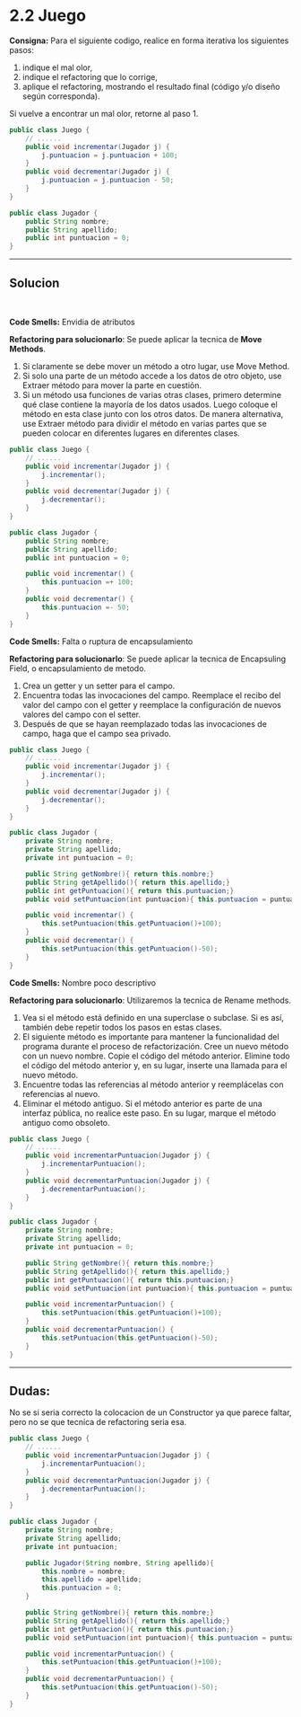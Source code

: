 # 2.2 Juego
**Consigna:** Para el siguiente codigo, realice en forma iterativa los siguientes pasos:
1. indique el mal olor,
2. indique el refactoring que lo corrige, 
3. aplique el refactoring, mostrando el resultado final (código y/o diseño según corresponda). 

Si vuelve a encontrar un mal olor, retorne al paso 1.


``` java
public class Juego {
    // ......
    public void incrementar(Jugador j) {
        j.puntuacion = j.puntuacion + 100;
    }
    public void decrementar(Jugador j) {
        j.puntuacion = j.puntuacion - 50;
    }
}

public class Jugador {
    public String nombre;
    public String apellido;
    public int puntuacion = 0;
}
```
---
## Solucion 
<br>

**Code Smells:** Envidia de atributos

**Refactoring para solucionarlo**: Se puede aplicar la tecnica de **Move Methods**.
   1. Si claramente se debe mover un método a otro lugar, use Move Method.
   2. Si solo una parte de un método accede a los datos de otro objeto, use Extraer método para mover la parte en cuestión.
   3. Si un método usa funciones de varias otras clases, primero determine qué clase contiene la mayoría de los datos usados. Luego coloque el método en esta clase junto con los otros datos. De manera alternativa, use Extraer método para dividir el método en varias partes que se pueden colocar en diferentes lugares en diferentes clases.


```Java
public class Juego {
    // ......
    public void incrementar(Jugador j) {
        j.incrementar();
    }
    public void decrementar(Jugador j) {
        j.decrementar();
    }
}

public class Jugador {
    public String nombre;
    public String apellido;
    public int puntuacion = 0;

    public void incrementar() {
        this.puntuacion =+ 100;
    }
    public void decrementar() {
        this.puntuacion =- 50;
    }
}
```
**Code Smells:** Falta o ruptura de encapsulamiento

**Refactoring para solucionarlo**: Se puede aplicar la tecnica de Encapsuling Field, o encapsulamiento de metodo.
   1. Crea un getter y un setter para el campo.
   2. Encuentra todas las invocaciones del campo. Reemplace el recibo del valor del campo con el getter y reemplace la configuración de nuevos valores del campo con el setter.
   3. Después de que se hayan reemplazado todas las invocaciones de campo, haga que el campo sea privado.
```Java
public class Juego {
    // ......
    public void incrementar(Jugador j) {
        j.incrementar();
    }
    public void decrementar(Jugador j) {
        j.decrementar();
    }
}

public class Jugador {
    private String nombre;
    private String apellido;
    private int puntuacion = 0;

    public String getNombre(){ return this.nombre;}
    public String getApellido(){ return this.apellido;}
    public int getPuntuacion(){ return this.puntuacion;}
    public void setPuntuacion(int puntuacion){ this.puntuacion = puntuacion}

    public void incrementar() {
        this.setPuntuacion(this.getPuntuacion()+100);
    }
    public void decrementar() {
        this.setPuntuacion(this.getPuntuacion()-50);
    }
}
```
**Code Smells:** Nombre poco descriptivo

**Refactoring para solucionarlo**: Utilizaremos la tecnica de Rename methods.
   1. Vea si el método está definido en una superclase o subclase. Si es así, también debe repetir todos los pasos en estas clases.
   2. El siguiente método es importante para mantener la funcionalidad del programa durante el proceso de refactorización. Cree un nuevo método con un nuevo nombre. Copie el código del método anterior. Elimine todo el código del método anterior y, en su lugar, inserte una llamada para el nuevo método.
   3. Encuentre todas las referencias al método anterior y reemplácelas con referencias al nuevo.
   4. Eliminar el método antiguo. Si el método anterior es parte de una interfaz pública, no realice este paso. En su lugar, marque el método antiguo como obsoleto.
```Java
public class Juego {
    // ......
    public void incrementarPuntuacion(Jugador j) {
        j.incrementarPuntuacion();
    }
    public void decrementarPuntuacion(Jugador j) {
        j.decrementarPuntuacion();
    }
}

public class Jugador {
    private String nombre;
    private String apellido;
    private int puntuacion = 0;

    public String getNombre(){ return this.nombre;}
    public String getApellido(){ return this.apellido;}
    public int getPuntuacion(){ return this.puntuacion;}
    public void setPuntuacion(int puntuacion){ this.puntuacion = puntuacion}

    public void incrementarPuntuacion() {
        this.setPuntuacion(this.getPuntuacion()+100);
    }
    public void decrementarPuntuacion() {
        this.setPuntuacion(this.getPuntuacion()-50);
    }
}
```
---
## Dudas: 
No se si seria correcto la colocacion de un Constructor ya que parece faltar, pero no se que tecnica de refactoring seria esa.

```java
public class Juego {
    // ......
    public void incrementarPuntuacion(Jugador j) {
        j.incrementarPuntuacion();
    }
    public void decrementarPuntuacion(Jugador j) {
        j.decrementarPuntuacion();
    }
}

public class Jugador {
    private String nombre;
    private String apellido;
    private int puntuacion;

    public Jugador(String nombre, String apellido){
        this.nombre = nombre;
        this.apellido = apellido;
        this.puntuacion = 0;
    }

    public String getNombre(){ return this.nombre;}
    public String getApellido(){ return this.apellido;}
    public int getPuntuacion(){ return this.puntuacion;}
    public void setPuntuacion(int puntuacion){ this.puntuacion = puntuacion}

    public void incrementarPuntuacion() {
        this.setPuntuacion(this.getPuntuacion()+100);
    }
    public void decrementarPuntuacion() {
        this.setPuntuacion(this.getPuntuacion()-50);
    }
}
```